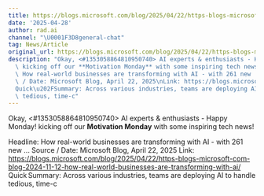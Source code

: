 ```yaml
---
title: https://blogs.microsoft.com/blog/2025/04/22/https-blogs-microsoft-com-blog-2024-11-12-how-real-world-businesses-are-transforming-with-ai/
date: '2025-04-28'
author: rad.ai
channel: "\U0001F3D8general-chat"
tag: News/Article
original_url: https://blogs.microsoft.com/blog/2025/04/22/https-blogs-microsoft-com-blog-2024-11-12-how-real-world-businesses-are-transforming-with-ai/
description: "Okay, <#1353058864810950740> AI experts & enthusiasts - Happy Monday!\
  \ kicking off our **Motivation Monday** with some inspiring tech news!\n\nHeadline:\
  \ How real-world businesses are transforming with AI - with 261 new ...\nSource\
  \ / Date: Microsoft Blog, April 22, 2025\nLink: https://blogs.microsoft.com/blog/2025/04/22/https-blogs-microsoft-com-blog-2024-11-12-how-real-world-businesses-are-transforming-with-ai/\n\
  Quick\u202FSummary: Across various industries, teams are deploying AI to handle\
  \ tedious, time-c"
---
```


Okay, <#1353058864810950740> AI experts & enthusiasts - Happy Monday! kicking off our **Motivation Monday** with some inspiring tech news!

Headline: How real-world businesses are transforming with AI - with 261 new ...
Source / Date: Microsoft Blog, April 22, 2025
Link: https://blogs.microsoft.com/blog/2025/04/22/https-blogs-microsoft-com-blog-2024-11-12-how-real-world-businesses-are-transforming-with-ai/
Quick Summary: Across various industries, teams are deploying AI to handle tedious, time-c